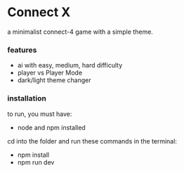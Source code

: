 # Connect X

a minimalist connect-4 game with a simple theme.

### features
- ai with easy, medium, hard difficulty
- player vs Player Mode
- dark/light theme changer

### installation

to run, you must have:
- node and npm installed

cd into the folder and run these commands in the terminal:
- npm install
- npm run dev


